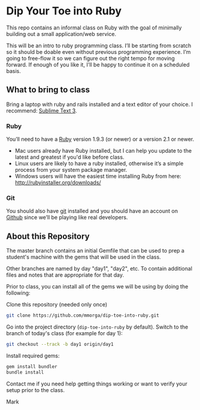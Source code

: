 # Dip Your Toe into Ruby

This repo contains an informal class on Ruby with the goal of minimally building out a small application/web service.

This will be an intro to ruby programming class. I’ll be starting from scratch so it should be doable even without previous programming experience. I’m going to free-flow it so we can figure out the right tempo for moving forward. If enough of you like it, I'll be happy to continue it on a scheduled basis.

## What to bring to class

Bring a laptop with ruby and rails installed and a text editor of your choice. I recommend: [Sublime Text 3](http://www.sublimetext.com/3).

### Ruby

You’ll need to have a [Ruby](https://www.ruby-lang.org/en/) version 1.9.3 (or newer) or a version 2.1 or newer.

* Mac users already have Ruby installed, but I can help you update to the latest and greatest if you'd like before class.
* Linux users are likely to have a ruby installed, otherwise it’s a simple process from your system package manager.
* Windows users will have the easiest time installing Ruby from here: http://rubyinstaller.org/downloads/

### Git

You should also have [git](http://www.git-scm.com/) installed and you should have an account on [Github](https://github.com/) since we’ll be playing like real developers.

## About this Repository

The master branch contains an initial Gemfile that can be used to prep a student's machine with the gems that will be used in the class.

Other branches are named by day "day1", "day2", etc. To contain additional files and notes that are appropriate for that day.

Prior to class, you can install all of the gems we will be using by doing the following:

Clone this repository (needed only once)

```sh
git clone https://github.com/mmorga/dip-toe-into-ruby.git
```

Go into the project directory (`dip-toe-into-ruby` by default). Switch to the branch of today's class (for example for day 1):

```sh
git checkout --track -b day1 origin/day1
```

Install required gems:

```sh
gem install bundler
bundle install
```

Contact me if you need help getting things working or want to verify your setup prior to the class.

Mark